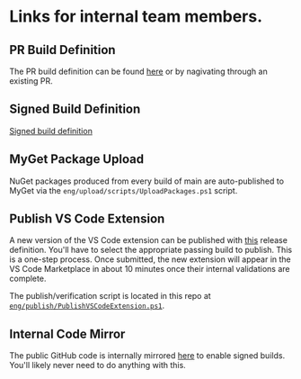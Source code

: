 # Links for internal team members.

## PR Build Definition

The PR build definition can be found [here](https://dev.azure.com/dnceng/public/_build?definitionId=744&_a=summary) or by nagivating through an existing PR.

## Signed Build Definition

[Signed build definition](https://dev.azure.com/dnceng/internal/_build?definitionId=743&_a=summary)

## MyGet Package Upload

NuGet packages produced from every build of main are auto-published to MyGet via the `eng/upload/scripts/UploadPackages.ps1` script.

## Publish VS Code Extension

A new version of the VS Code extension can be published with [this](https://dev.azure.com/dnceng/internal/_release?_a=releases&view=mine&definitionId=86) release definition.  You'll have to select the
appropriate passing build to publish.  This is a one-step process.  Once submitted, the new extension will
appear in the VS Code Marketplace in about 10 minutes once their internal validations are complete.

The publish/verification script is located in this repo at [`eng/publish/PublishVSCodeExtension.ps1`](eng/publish/PublishVSCodeExtension.ps1).

## Internal Code Mirror

The public GitHub code is internally mirrored [here](https://dev.azure.com/dnceng/internal/_git/dotnet-interactive) to enable signed builds.  You'll likely never need to do anything with this.

